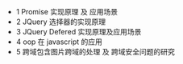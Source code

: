 * 1 Promise 实现原理 及 应用场景
* 2 JQuery 选择器的实现原理
* 3 JQuery Defered 实现原理及应用场景
* 4 oop 在 javascript 的应用
* 5 跨域包含图片跨域的处理 及 跨域安全问题的研究
